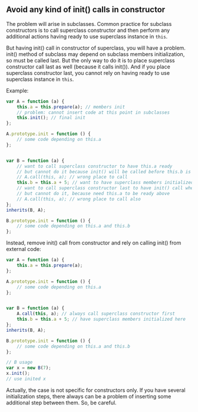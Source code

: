 ## Avoid any kind of init() calls in constructor

The problem will arise in subclasses. Common practice for subclass constructors is to call superclass constructor and then perform any additional actions having ready to use superclass instance in `this`.

But having init() call in constructor of superclass, you will have a problem. init() method of subclass may depend on subclass members initialization, so must be called last. But the only way to do it is to place superclass constructor call last as well (because it calls init()). And if you place superclass constructor last, you cannot rely on having ready to use superclass instance in `this`.

Example:

```js
var A = function (a) {
	this.a = this.prepare(a); // members init
	// problem: cannot insert code at this point in subclasses
	this.init(); // final init
};

A.prototype.init = function () {
	// some code depending on this.a
};


var B = function (a) {
	// want to call superclass constructor to have this.a ready
	// but cannot do it because init() will be called before this.b is ready
	// A.call(this, a); // wrong place to call
	this.b = this.a + 5; // want to have superclass members initialized here
	// want to call superclass constructor last to have init() call when this.b is ready
	// but cannot do it, because need this.a to be ready above
	// A.call(this, a); // wrong place to call also
};
inherits(B, A);

B.prototype.init = function () {
	// some code depending on this.a and this.b
};
```

Instead, remove init() call from constructor and rely on calling init() from external code:

```js
var A = function (a) {
	this.a = this.prepare(a);
};

A.prototype.init = function () {
	// some code depending on this.a
};


var B = function (a) {
	A.call(this, a); // always call superclass constructor first
	this.b = this.a + 5; // have superclass members initialized here
};
inherits(B, A);

B.prototype.init = function () {
	// some code depending on this.a and this.b
};

// B usage
var x = new B(7);
x.init();
// use inited x
```

Actually, the case is not specific for constructors only. If you have several initialization steps, there always can be a problem of inserting some additional step between them. So, be careful.

